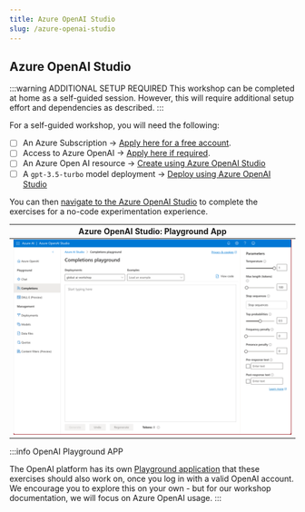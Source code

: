 ```yaml
---
title: Azure OpenAI Studio
slug: /azure-openai-studio
---
```


## Azure OpenAI Studio

:::warning ADDITIONAL SETUP REQUIRED
This workshop can be completed at home as a self-guided session. However, this will require additional setup effort and dependencies as described.
:::

For a self-guided workshop, you will need the following:

- [ ] An Azure Subscription → [Apply here for a free account](https://aka.ms/azure/free).
- [ ] Access to Azure OpenAI → [Apply here if required](https://learn.microsoft.com/azure/ai-services/openai/overview#how-do-i-get-access-to-azure-openai).
- [ ] An Azure Open AI resource → [Create using Azure OpenAI Studio](https://learn.microsoft.com/azure/ai-services/openai/how-to/create-resource?pivots=web-portal)
- [ ] A `gpt-3.5-turbo` model deployment → [Deploy using Azure OpenAI Studio](https://learn.microsoft.com/azure/ai-services/openai/how-to/create-resource?pivots=web-portal#deploy-a-model)

You can then [navigate to the Azure OpenAI Studio](https://oai.azure.com/) to complete the exercises for a no-code experimentation experience.

|       Azure OpenAI Studio: Playground App        |
| :----------------------------------------------: |
| ![](./../images/aoai-studio-playground-chat.png) |

:::info OpenAI Playground APP

The OpenAI platform has its own [Playground application](https://platform.openai.com/playground) that these exercises should also work on, once you log in with a valid OpenAI account. We encourage you to explore this on your own - but for our workshop documentation, we will focus on Azure OpenAI usage.
:::

